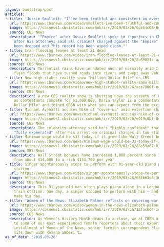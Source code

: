 ```yaml
---
layout: bootstrap-post
articles:
- title: 'Jussie Smollett: "I''ve been truthful and consistent on every single level"'
  url: https://www.cbsnews.com/video/smollett-ive-been-truthful-and-consistent-on-every-single-level-since-day-1/
  image: https://cbsnews1.cbsistatic.com/hub/i/r/2019/03/26/6dc64c08-8457-42c1-9051-05cbc7ec37ca/thumbnail/1200x630/75180b85eb704ec8f6dc6bf69b63fba3/cbsn-fusion-smollett-ive-been-truthful-and-consistent-on-every-single-level-since-day-1-thumbnail-1813656-640x360.jpg
  source: CBS News
  description: '"Empire" actor Jussie Smollett spoke to reporters in Chicago Tuesday
    after his attorneys said all criminal charged against the "Empire" actor have
    been dropped and "his record has been wiped clean."'
- title: Iran flooding leaves at least 21 dead
  url: https://www.cbsnews.com/video/iran-flooding-leaves-at-least-21-dead/
  image: https://cbsnews1.cbsistatic.com/hub/i/r/2019/03/26/2b69821c-aa35-4b1e-bbf0-30b1b670bc72/thumbnail/1200x630/546a35979307968b8df438581a11a32b/0326-cbsn-iran-1813650-640x360.jpg
  source: CBS News
  description: Torrential rains have inundated much of normally arid Iran, unleashing
    flash floods that have turned roads into rivers and swept away vehicles, and people.
- title: New high-stakes reality show "Million Dollar Mile" on CBS
  url: https://www.cbsnews.com/video/new-high-stakes-reality-show-million-dollar-mile-on-cbs/
  image: https://cbsnews3.cbsistatic.com/hub/i/r/2019/03/26/aec7800f-e415-4037-bb19-cd85f11e078a/thumbnail/1200x630/a68c8f9f505636560263cf86b234b5ae/0326-cbsn-milliondollarmile-1813583-640x360.jpg
  source: CBS News
  description: A new CBS reality show is shutting down the streets of Los Angeles
    as contestants compete for $1,000,000. Maria Taylor is a commentator for "Million
    Dollar Mile" and joined CBSN with what you can expect from the exciting new show.
- title: Michael Avenatti accuses Nike of "cover-up" amid extortion charges
  url: https://www.cbsnews.com/news/michael-avenatti-accuses-nike-of-cover-up-amid-extortion-charges/
  image: https://cbsnews1.cbsistatic.com/hub/i/r/2019/03/26/e019c0bf-0c2e-49ca-8e9a-96e7b849c91f/thumbnail/1200x630/0c1e2fe7d5dd4a1b9ea0afd40b6fa5ed/0326-ctm-avenattilegalqa-klieman-1813343-640x360.jpg
  source: CBS News
  description: The celebrity attorney said he's "highly confident" that he will be
    "fully exonerated" after his arrest on criminal charges in two states
- title: Minimum wage would be $33 today if it grew like Wall Street bonuses
  url: https://www.cbsnews.com/news/minimum-wage-would-be-33-today-if-it-grew-like-wall-street-bonuses-have/
  image: https://cbsnews1.cbsistatic.com/hub/i/r/2019/03/26/88e58a67-0398-494a-9042-8efd9ca10ece/thumbnail/1200x630/0ce36df224f7aa16a818e10b7bb4b82f/rtx1ljo5.jpg
  source: CBS News
  description: Wall Street bonuses have increased 1,000 percent since 1985, jumping
    from about $14,000 to a rich $153,700 per year
- title: Singer spontaneously stops to perform with 91-year-old piano player in train
    station
  url: https://www.cbsnews.com/video/singer-spontaneously-stops-to-perform-with-91-year-old-piano-player-in-train-station/
  image: https://cbsnews2.cbsistatic.com/hub/i/r/2019/03/26/085b63c3-3624-4ba3-a5b7-4d2c7c32a6f3/thumbnail/1200x630/2b30cca524d3567da43099c1e4ac5c63/91yearoldpiano-1813551-640x360.jpg
  source: CBS News
  description: This 91-year-old man often plays piano alone in a London's St. Pancras
    train station. One day, a singer stopped to perform with him – and he says it
    made his day.
- title: 'Women of the News: Elizabeth Palmer reflects on covering war zones'
  url: https://www.cbsnews.com/video/woman-in-the-news-elizabeth-palmer-reflects-on-her-career-in-news/
  image: https://cbsnews1.cbsistatic.com/hub/i/r/2019/03/26/12facbd4-1eff-4360-b698-0196b71d4301/thumbnail/1200x630/4e6f64250990d3c10ee8672ed2261d3a/cbsn-fusion-woman-in-the-news-elizabeth-palmer-reflects-on-her-career-in-news-thumbnail-1813550-640x360.jpg
  source: CBS News
  description: As Women's History Month draws to a close, we at CBSN are speaking
    to some of our most experienced female reporters about their experiences. In this
    installment of Women of the News, senior foreign correspondent Elizabeth Palmer
    sits down with Roxana Saberi t…
as_of_date: '2019-03-26'
---
```


